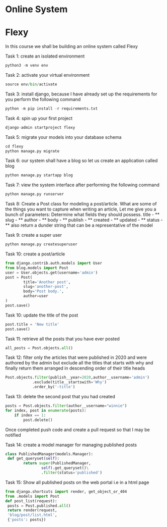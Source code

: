 # Online System
# Flexy
In this course we shall be building an online system called Flexy

Task 1:
create an isolated environment
```python
python3 -m venv env
```
Task 2:
activate your virtual environment
```python
source env/bin/activate
```

Task 3:
install django, because I have already set up the requirements for you
perform the following command
```python
python -m pip install -r requirements.txt
```

Task 4:
spin up your first project
```python
django-admin startproject flexy
```

Task 5:
migrate your models into your database schema
```python
cd flexy
python manage.py migrate 
```

Task 6:
our system shall have a blog so let us create an application called blog
```python
python manage.py startapp blog
```

Task 7:
view the system interface after performing the following command
```python
python manage.py runserver
```

Task 8:
Create a Post class for modeling a post/article.
What are some of the things you want to capture
when writing an article,
Let me give you a bunch of parameters:
Determine what fields they should possess.
title - **
slug - **
author - **
body - **
publish - **
created - **
updated - **
status - **
also return a dunder string that can be a representative of
the model


Task 9:
create a super user
```python
python manage.py createsuperuser
```

Task 10:
create a post/article
```python
from django.contrib.auth.models import User
from blog.models import Post
user = User.objects.get(username='admin')
post = Post(
        title='Another post',
        slug='another-post',
        body='Post body.',
        author=user
)
post.save()
```

Task 10:
update the title of the post
```python
post.title = 'New title'
post.save()
```

Task 11:
retrieve all the posts that you have ever posted
```python
all_posts = Post.objects.all()
```

Task 12:
filter only the articles that were published in 2020 and were authored 
by the admin but exclude all the titles that starts with why and finally return them
arranged in descending order of their title heads

```python
Post.objects.filter(publish__year=2020,author__username='admin')
            .exclude(title__startswith='Why')
            .order_by('-title')
```


Task 13:
delete the second post that you had created
```python
posts = Post.objects.filter(author__username="winnie")
for index, post in enumerate(posts):
    if index == 1:
        post.delete()
```

Once completed push code and create a pull request so that I may be notified

Task 14:
create a model manager for managing published posts
```python
class PublishedManager(models.Manager):
 def get_queryset(self):
        return super(PublishedManager,
                self).get_queryset()\
                .filter(status='published')
```

Task 15:
Show all published posts on the web portal i.e in a html page
```python
from django.shortcuts import render, get_object_or_404
from .models import Post
def post_list(request):
 posts = Post.published.all()
 return render(request,
 'blog/post/list.html',
 {'posts': posts})
```